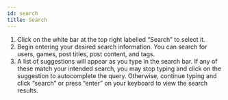 ```yaml
---
id: search
title: Search
---
```

1. Click on the white bar at the top right labelled “Search” to select it.
2. Begin entering your desired search information. You can search for users, games, post titles, post content, and tags.
3. A list of suggestions will appear as you type in the search bar. If any of these match your intended search, you may stop typing and click on the suggestion to autocomplete the query. Otherwise, continue typing and click “search” or press “enter” on your keyboard to view the search results.
